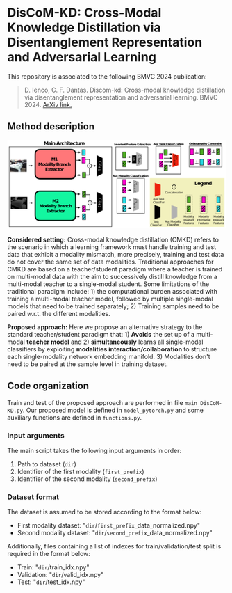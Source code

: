 # DisCoM-KD: Cross-Modal Knowledge Distillation via Disentanglement Representation and Adversarial Learning

This repository is associated to the following BMVC 2024 publication:

> D. Ienco, C. F. Dantas. Discom-kd: Cross-modal knowledge distillation via disentanglement representation and adversarial learning. BMVC 2024. [ArXiv link.](https://arxiv.org/abs/2408.07080)


## Method description 
![DisCoM-KD main architecture](Arch.png)

**Considered setting:** Cross-modal knowledge distillation (CMKD) refers to the scenario in which a learning framework must handle training and test data that exhibit a modality mismatch, more precisely, training and test data do not cover the same set of data modalities. Traditional approaches for CMKD are based on a teacher/student paradigm where a teacher is trained on multi-modal data with the aim to successively distill knowledge from a multi-modal teacher to a single-modal student.
Some limitations of the traditional paradigm include: 1) the computational burden associated with training a multi-modal teacher model, followed by multiple single-modal models that need to be trained separately; 2) Training samples need to be paired w.r.t. the different modalities.


**Proposed approach:** Here we propose an alternative strategy to the standard teacher/student paradigm that: 1) **Avoids** the set up of a multi-modal **teacher model** and 2) **simultaneously** learns all single-modal classifiers by exploiting **modalities interaction/collaboration** to structure each single-modality network embedding manifold. 3) Modalities don't need to be paired at the sample level in training dataset.


## Code organization

Train and test of the proposed approach are performed in file `main_DisCoM-KD.py`. Our proposed model is defined in `model_pytorch.py` and some auxiliary functions are defined in `functions.py`.

### Input arguments 
The main script takes the following input arguments in order:
1) Path to dataset (`dir`)
2) Identifier of the first modality (`first_prefix`)
3) Identifier of the second modality (`second_prefix`)

### Dataset format
The dataset is assumed to be stored according to the format below:
- First modality dataset: "`dir`/`first_prefix`_data_normalized.npy"
- Second modality dataset: "`dir`/`second_prefix`_data_normalized.npy"

Additionally, files containing a list of indexes for train/validation/test split is required in the format below:
- Train: "`dir`/train_idx.npy"
- Validation: "`dir`/valid_idx.npy"
- Test: "`dir`/test_idx.npy"
